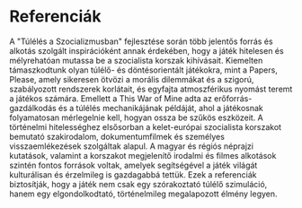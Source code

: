 # Referenciák

A "Túlélés a Szocializmusban" fejlesztése során több jelentős forrás és alkotás szolgált inspirációként annak érdekében, hogy a játék hitelesen és mélyrehatóan mutassa be a szocialista korszak kihívásait. Kiemelten támaszkodtunk olyan túlélő- és döntésorientált játékokra, mint a Papers, Please, amely sikeresen ötvözi a morális dilemmákat és a szigorú, szabályozott rendszerek korlátait, és egyfajta atmoszférikus nyomást teremt a játékos számára. Emellett a This War of Mine adta az erőforrás-gazdálkodás és a túlélés mechanikájának példáját, ahol a játékosnak folyamatosan mérlegelnie kell, hogyan ossza be szűkös eszközeit. A történelmi hitelességhez elsősorban a kelet-európai szocialista korszakot bemutató szakirodalom, dokumentumfilmek és személyes visszaemlékezések szolgáltak alapul. A magyar és régiós néprajzi kutatások, valamint a korszakot megjelenítő irodalmi és filmes alkotások szintén fontos források voltak, amelyek segítségével a játék világát kulturálisan és érzelmileg is gazdagabbá tettük. Ezek a referenciák biztosítják, hogy a játék nem csak egy szórakoztató túlélő szimuláció, hanem egy elgondolkodtató, történelmileg megalapozott élmény legyen.
